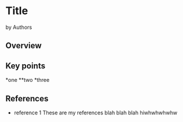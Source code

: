 # Title

by Authors

## Overview

## Key points

*one
**two
*three

## References

* reference 1
These are my references blah blah blah
hiwhwhwhwhw
